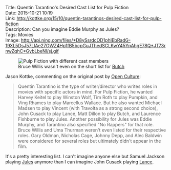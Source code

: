 Title: Quentin Tarantino's Desired Cast List for Pulp Fiction  
Date: 2015-10-21 10:19  
Link: http://kottke.org/15/10/quentin-tarantinos-desired-cast-list-for-pulp-fiction  
Description: Can you imagine Eddie Murphy as Jules?  
Tags: Movies  
Image: http://api.ning.com/files/*D8ySsrdcOD1phIEbRadG-19XL5DsJ57LlAe27OWZ4Hp1fB5bcpGuJThedSCLKwY45YpAhgE78Q*JT73rnwZqhC*GybLbeNl/sj.gif  

<figure>
	<img src="https://d.pr/i/ReGu+" alt="Pulp Fiction with different cast members" title="Pulp Fiction with different cast members">
	<figcaption>Bruce Willis wasn't even on the short list for <a href="http://www.imdb.com/character/ch0001781/" title="Pulp Fiction's 'Butch' on IMDB">Butch</a></figcaption>
</figure>

Jason Kottke, commenting on the original post by [Open Culture][1]:

> Quentin Tarantino is the type of writer/director who writes roles in movies with specific actors in mind. For Pulp Fiction, he wanted Harvey Keitel to play Winston Wolf, Tim Roth to play Pumpkin, and Ving Rhames to play Marcellus Wallace. But he also wanted Michael Madsen to play Vincent (with Travolta as a strong second choice), John Cusack to play Lance, Matt Dillon to play Butch, and Laurence Fishburne to play Jules. Another possibility for Jules was Eddie Murphy, and Tarantino also specified "No Rappers" for that role. Bruce Willis and Uma Thurman weren't even listed for their respective roles. Gary Oldman, Nicholas Cage, Johnny Depp, and Alec Baldwin were considered for several roles but ultimately didn't appear in the film.

It's a pretty interesting list. I can't imagine anyone else but Samuel Jackson playing [Jules][2] anymore than I can imagine John Cusack playing [Lance][3].

[1]: http://www.openculture.com/2015/10/quentin-tarantinos-original-wish-list-for-the-cast-of-pulp-fiction.html "The source for Kottke's post"
[2]: http://www.imdb.com/character/ch0001783/ "IMDB: Pulp Fiction's 'Jules'"
[3]: http://www.imdb.com/character/ch0001788/ "IMDB: Pulp Fiction's 'Lance'"